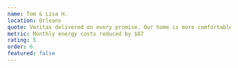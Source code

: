 ```yaml
---
name: Tom & Lisa H.
location: Orleans
quote: Veritas delivered on every promise. Our home is more comfortable and our monthly bills are way down.
metric: Monthly energy costs reduced by $87
rating: 5
order: 6
featured: false
---
```

